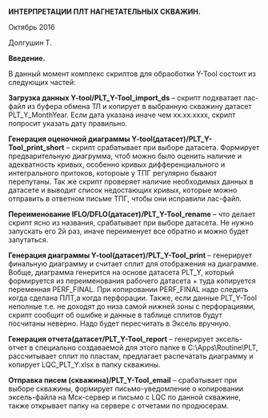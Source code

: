 ﻿**ИНТЕРПРЕТАЦИИ ПЛТ НАГНЕТАТЕЛЬНЫХ СКВАЖИН.**

Октябрь 2016

Долгушин Т.

**Введение.**

В данный момент комплекс скриптов для обраоботки Y-Tool состоит из следующих частей:

**Загрузка данных Y-tool/PLT\_Y-Tool\_import\_ds** – скрипт подхватает лас-файл из буфера обмена ТЛ и копирует в выбранную скважину датасет PLT\_Y\_MonthYear. Если дата указана иначе чем хх.хх.хххх, скрипт попросит указать дату правильно.

**Генерация оценочной диаграммы Y-tool(датасет)/PLT\_Y-Tool\_print\_short** – скрипт срабатывает при выборе датасета. Формирует предварительную диагрумма, чтоб можно было оценить наличие и адекватность кривых, особенно кривых дифференциального и интегрального притоков, котороые у ТПГ регулярно бывают перепутаны. Так же скрипт проверяет наличие необходимых данных в датасете и выводит список недостающих кривых, которые можно отправить в ответном письме ТПГ, чтобы они исправили лас-файл.

**Переименование IFLO/DFLO(датасет)/PLT\_Y-Tool\_rename** – что делает скрипт ясно из названия, срабатывает при выборе датасета. Не нужно запускать его 2й раз, иначе переименует все обратно и можно будет запутаться.

**Генерация диаграммы Y-tool(датасет)/PLT\_Y-Tool\_print** – генерирует финальную диаграмму и считает сплит для отображения на диаграмме. Вобще, диаграмма генерится на основе датасета PLT\_Y, который формируется из переименования рабочего датасета + туда копируется переменная PERF\_FINAL. При копировании PERF\_FINAL надо следить когда сделана ПЛТ,а когда перфорации. Также, если данные PLT\_Y-Tool неполные т.е. не доходят до низа самой нижней зоны с перфорациями, скрипт сообщит об ошибке и данные в таблице сплитов будут посчитаны неверно. Надо будет пересчитать в Эксель вручную.

**Генерация отчета(датасет/PLT\_Y-Tool\_report** – генерирует эксель-отчет в специально создаваемой для этого папке в C:\Apps\Routine\PLT, рассчитывает сплит по пластам, предлагает распечатать диаграмму и копирует LQC\_PLT\_Y.xlsx в папку скважины. 

**Отправка писем (скважина)/PLT\_Y-Tool\_email** – срабатывает при выборе скважины, формирует письмо-уведомление о копировании эксель-файла на Мск-сервер и письмо с LQC по данной скважине, также открывает папку на сервере с отчетами по продюсерам. 
